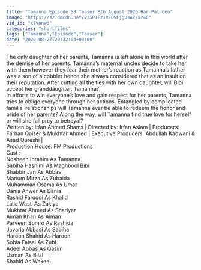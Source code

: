 ```yaml
---
title: "Tamanna Episode 58 Teaser 8th August 2020 Har Pal Geo"
image: "https://s2.dmcdn.net/v/SPTEz1VF6SFjgUsAZ/x240"
vid_id: "x7vnnwd"
categories: "shortfilms"
tags: ["Tamanna","Episode","Teaser"]
date: "2020-08-27T20:32:04+03:00"
---
```

The only daughter of her parents, Tamanna is left alone in this world after the demise of her parents. Tamanna’s maternal uncles decide to take her with them however they fear their mother’s reaction as Tamanna’s father was a son of a cobbler hence she always considered that as an insult on their reputation. After cutting all the ties with her own daughter, will Bibi accept her granddaughter, Tamanna?  <br>In efforts to win everyone’s love and gain respect for her parents, Tamanna tries to oblige everyone through her actions. Entangled by complicated familial relationships will Tamanna ever be able to redeem the honor and pride of her parents? Along the way, will Tamanna find true love for herself or will she fall prey to betrayal?  <br>Written by: Irfan Ahmed Shams | Directed by: Irfan Aslam | Producers: Farhan Qaiser &amp; Mukhtar Ahmed | Executive Producers: Abdullah Kadwani &amp; Asad Qureshi |  <br>Production House: FM Productions  <br>Cast :  <br>Nosheen Ibrahim As Tamanna  <br>Sabiha Hashimi As Maghbool Bibi  <br>Shabbir Jan As Abbas  <br>Marium Mirza As Zubaida  <br>Muhammad Osama As Umar  <br>Dania Anwer As Dania  <br>Rashid Farooqi As Khalid  <br>Laila Wasti As Zakiya  <br>Mukhtar Ahmed As Shariyar  <br>Aiman Khan As Aiman  <br>Parveen Somro As Rashida  <br>Javaria Abbasi As Sabiha  <br>Haroon Shahid As Haroon  <br>Sobia Faisal As Zubi  <br>Adeel Abbas As Qasim  <br>Usman As Bilal  <br>Shahid As Wakeel
